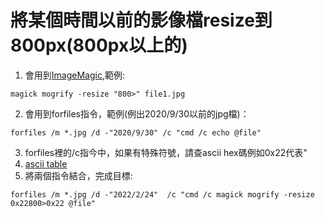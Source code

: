 # 將某個時間以前的影像檔resize到800px(800px以上的)
1. 會用到[ImageMagic](https://imagemagick.org/script/index.php),範例:
```
magick mogrify -resize "800>" file1.jpg
``` 
2. 會用到forfiles指令，範例(例出2020/9/30以前的jpg檔)：
```
forfiles /m *.jpg /d -"2020/9/30" /c "cmd /c echo @file"
```
3. forfiles裡的/c指今中，如果有特殊符號，請查ascii hex碼例如0x22代表"
4. [ascii table](http://www.csc.villanova.edu/~tway/resources/ascii-table.html)
5. 將兩個指令結合，完成目標:
```
forfiles /m *.jpg /d -"2022/2/24"  /c "cmd /c magick mogrify -resize 0x22800>0x22 @file"
```